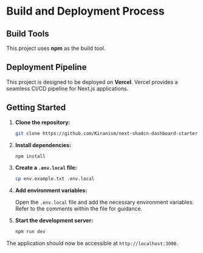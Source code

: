 # Build and Deployment Process

## Build Tools

This project uses **npm** as the build tool. 

## Deployment Pipeline

This project is designed to be deployed on **Vercel**. Vercel provides a seamless CI/CD pipeline for Next.js applications.

## Getting Started

1. **Clone the repository:**

   ```bash
   git clone https://github.com/Kiranism/next-shadcn-dashboard-starter.git
   ```

2. **Install dependencies:**

   ```bash
   npm install
   ```

3. **Create a `.env.local` file:**

   ```bash
   cp env.example.txt .env.local
   ```

4. **Add environment variables:**

   Open the `.env.local` file and add the necessary environment variables. Refer to the comments within the file for guidance.

5. **Start the development server:**

   ```bash
   npm run dev
   ```

The application should now be accessible at `http://localhost:3000`.
